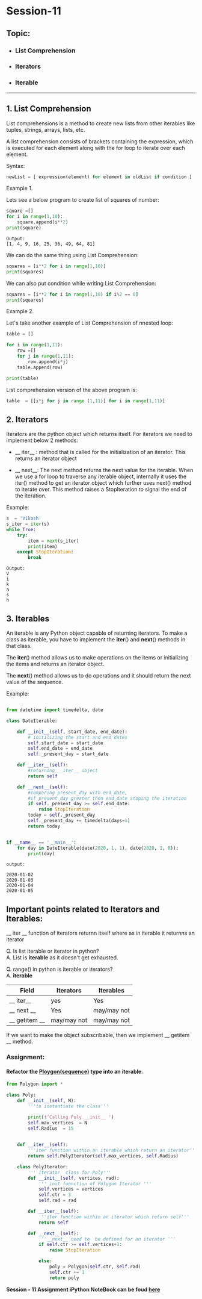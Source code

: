 # Session-11 
## Topic:
* ### List Comprehension
* ### Iterators
* ### Iterable
___
## 1. List Comprehension
List comprehensions is a method to create new lists from other iterables like tuples, strings, arrays, lists, etc.

A list comprehension consists of brackets containing the expression, which is executed for each element along with the for loop to iterate over each element. 

Syntax: 
```python
newList = [ expression(element) for element in oldList if condition ]
```

Example 1.

Lets see a below program to create list of squares of number:

```python
square =[]
for i in range(1,10):
    square.append(i**2)
print(square)
```
```
Output:
[1, 4, 9, 16, 25, 36, 49, 64, 81]
```
We can do the same thing using List Comprehension:

```python
squares = [i**2 for i in range(1,10)]
print(squares)
```
We can also put condition  while writing List Comprehension:
```python
squares = [i**2 for i in range(1,10) if i%2 == 0]
print(squares)
```

Example 2.

Let's take another example of List Comprehension of nnested loop:

```python
table = []

for i in range(1,11):
    row =[]
    for j in range(1,11):
        row.append(i*j)
    table.append(row)

print(table)
```
List comprehension version of the above program is:
```python
table  = [[i*j for j in range (1,11)] for i in range(1,11)]
```

## 2. Iterators
Iterators are the python object which returns itself. For iterators we need to implement below 2 methods:

* __ iter__ : method that is called for the initialization of an iterator. This returns an iterator object

* __ next__: The next method returns the next value for the iterable. When we use a for loop to traverse any iterable object, internally it uses the iter() method to get an iterator object which further uses next() method to iterate over. This method raises a StopIteration to signal the end of the iteration.

Example:
```python
s  = 'Vikash'
s_iter = iter(s)
while True:
    try:
        item = next(s_iter)
        print(item)
    except StopIteration:
        break
```
```
Output:
V
i
k
a
s
h
```

## 3. Iterables
An iterable is any Python object capable of returning iterators.  To make a class as iterable, you have to implement the __iter__() and __next__() methods in that class. 

The __iter__() method allows us to make operations on the items or initializing the items and returns an iterator object.

The __next__() method allows us to do operations and it should return the next value of the sequence.

Example:
```python

from datetime import timedelta, date

class DateIterable:

    def __init__(self, start_date, end_date):
        # initilizing the start and end dates
        self.start_date = start_date
        self.end_date = end_date
        self._present_day = start_date

    def __iter__(self):
        #returning __iter__ object
        return self

    def __next__(self):
        #comparing present_day with end_date,
        #if present_day greater then end_date stoping the iteration
        if self._present_day >= self.end_date:
            raise StopIteration
        today = self._present_day
        self._present_day += timedelta(days=1)
        return today


if __name__ == '__main__':
    for day in DateIterable(date(2020, 1, 1), date(2020, 1, 6)):
        print(day)

```
```
output:

2020-01-02
2020-01-03
2020-01-04
2020-01-05
```

## Important points related to Iterators and Iterables:
__ iter __ function of iterators returnn itself where as in iterable it returnns an iterator

Q. Is list iterable or iterator in python?<br>
A. List is **iterable** as it doesn't get exhausted.

Q. range() in python  is iterable or iterators?<br>
A. **iterable**

Field | Iterators | Iterables
---------|----------|---------
 __ iter__ | yes | Yes
 __ next __| Yes | may/may not
 __ getitem __ | may/may not | may/may not

If we want to make the object subscribable,  then we implement __ getitem __ method.

### Assignment:
####  Refactor the [Ploygon(sequence)](https://github.com/ranjanguddu/EPAi-03_session-10) type into an iterable.

```python
from Polygon import *

class Poly:
	def __init__(self, N):
		'''to instantiate the class'''

		print(f'Calling Poly __init__ ')
		self.max_vertices  = N
		self.Radius  = 15
		

	def __iter__(self):
		'''iter function within an iterable which return an iterator'''
		return self.PolyIterator(self.max_vertices, self.Radius)

	class PolyIterator:
		''' Iterator  class for Poly'''
		def __init__(self, vertices, rad):
			''' init funnction of Polygon Iterator '''
			self.vertices = vertices
			self.ctr = 3
			self.rad = rad

		def __iter__(self):
			'''iter function within an iterator which return self'''
			return self

		def __next__(self):
			'''__next__ need to  be defined for an iterator '''
			if self.ctr >= self.vertices+1:
				raise StopIteration

			else:
				poly = Polygon(self.ctr, self.rad)
				self.ctr += 1
				return poly
```
**Session - 11 Assignment iPython NoteBook can be foud [here](https://github.com/ranjanguddu/EPAi-03-Session-11/blob/main/Session-11_output.ipynb)**






